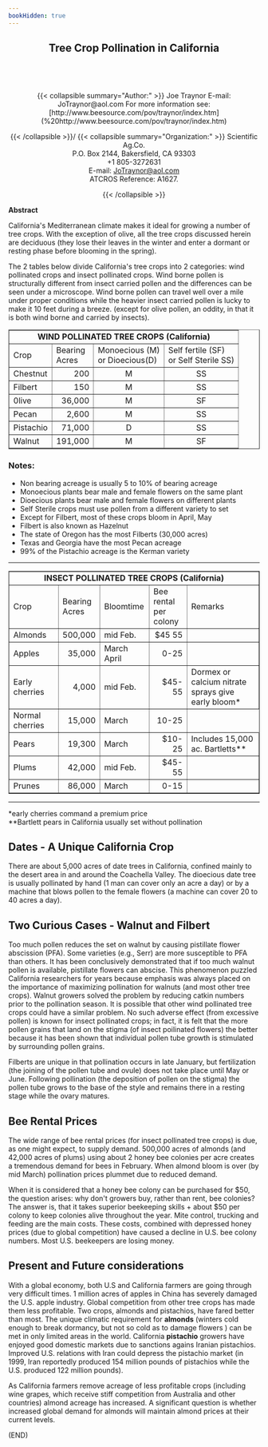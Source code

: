 ```yaml
---
bookHidden: true
---
```

<body>
<center></center>
<center><h2>Tree Crop Pollination in California</h2></center>
<br/><br/>
<center><h3></h3><div>{{< collapsible summary="Author:" >}}
<span id="1">Joe Traynor  
E-mail: JoTraynor@aol.com  
</span>  
For more information see:
[http://www.beesource.com/pov/traynor/index.htm](%20http://www.beesource.com/pov/traynor/index.htm)  
  
{{< /collapsible >}}/
{{< collapsible summary="Organization:" >}}
<span id="2">Scientific Ag.Co.  
P.O. Box 2144, Bakersfield, CA 93303  
+1 805-3272631  
E-mail: JoTraynor@aol.com  
ATCROS Reference: A1627.</span>  
  
  
  
{{< /collapsible >}}
</div></center>
<p>
<b>Abstract</b><br/>
<p></p>
<p>
California's Mediterranean climate makes it ideal for growing a number of tree crops. With the exception of olive, all the tree crops discussed herein are deciduous (they lose their leaves in the winter and enter a dormant or resting phase before blooming in the spring).</p>
<p>
The 2 tables below divide California's tree crops into 2 categories: wind pollinated crops and insect pollinated crops. Wind borne pollen is structurally different from insect carried pollen and the differences can be seen under a microscope. Wind borne pollen can travel well over a mile under proper conditions while the heavier insect carried pollen is lucky to make it 10 feet during a breeze. (except for olive pollen, an oddity, in that it is both wind borne and carried by insects).</p>
<p>
<table align="center" border="1">
<tr>
<td colspan="4">
<b><center>WIND POLLINATED TREE CROPS (California)</center></b></td></tr>
<tr>
<td>Crop</td><td>Bearing<br/> Acres </td><td>Monoecious (M)<br/> or Dioecious(D) </td><td>Self fertile (SF) <br/>or Self Sterile SS)</td></tr>
<tr>
<td>
 Chestnut</td><td align="right">200</td><td align="center">M</td> <td align="center">SS</td></tr>
<tr>
<td>Filbert</td><td align="right">150</td><td align="center">M</td><td align="center">SS</td></tr>
<tr>
<td>0live</td><td align="right">36,000</td><td align="center">M</td><td align="center">SF</td></tr>
<tr>
<td>Pecan</td><td align="right">2,600</td><td align="center">M</td><td align="center">SS</td></tr>
<tr>
<td>Pistachio</td> <td align="right">71,000</td><td align="center">D</td><td align="center">SS</td></tr>
<tr>
<td>Walnut</td> <td align="right">191,000</td><td align="center">M</td><td align="center">SF</td></tr>
</table>
<h3>Notes:</h3><ul><li>
Non bearing acreage is usually 5 to 10% of bearing acreage </li>
<li>Monoecious plants bear male and female flowers on the same plant</li>
<li>Dioecious plants bear male and female flowers on different plants</li>
<li>Self Sterile crops must use pollen from a different variety to set </li>
<li>Except for Filbert, most of these crops bloom in April, May</li>
<li>Filbert is also known as Hazelnut</li>
<li>The state of Oregon has the most Filberts (30,000 acres)</li>
<li>Texas and Georgia have the most Pecan acreage</li>
<li>99% of the Pistachio acreage is the Kerman variety</li></ul>
<hr/>
<p>
<table align="center" border="1">
<tr>
<td colspan="5">
<b><center>INSECT POLLINATED TREE CROPS (California)</center></b></td></tr>
<tr>
<td>Crop</td> <td>Bearing<br/>Acres</td> <td>Bloomtime</td><td>Bee rental<br/>per colony</td> <td>Remarks</td></tr>
<tr>
<td>Almonds</td><td align="right">500,000</td><td>mid Feb.</td><td align="right">$45 55</td><td> </td></tr>
<tr>
<td>Apples	</td><td align="right">35,000</td><td>March April</td><td align="right">0-25</td><td> </td></tr>
<tr>
<td>Early cherries</td><td align="right">4,000	</td><td>mid Feb.</td><td align="right">$45-55</td> <td>Dormex or calcium nitrate <br/>sprays give early bloom*</td></tr>
<tr>
<td>Normal cherries</td><td align="right">15,000</td> <td>March</td><td align="right">10-25</td> </tr>
<tr>
<td>Pears</td><td align="right">19,300</td> <td>March</td> <td align="right">$10-25</td><td>Includes 15,000 ac. Bartletts**</td></tr>
<tr>
<td>Plums</td><td align="right">42,000</td> <td>mid Feb.</td><td align="right">$45-55</td><td> </td></tr>
<tr>
<td>Prunes</td><td align="right">86,000</td> <td>March</td><td align="right">0-15</td>
<td> </td></tr>
</table>
<hr/><p>
*early cherries command a premium price <br/>   **Bartlett pears in California usually set without pollination</p>
<h2>Dates  - A Unique California Crop</h2>
<p>
There are about 5,000 acres of date trees in California, confined mainly to the desert area in and around the Coachella Valley. The dioecious date tree is usually pollinated by hand (1 man can cover only an acre a day) or by a machine that blows pollen to the female flowers (a machine can cover 20 to 40 acres a day).</p>
<h2>Two Curious Cases  - Walnut and Filbert</h2>
<p>
Too much pollen reduces the set on walnut by causing pistillate flower abscission (PFA). Some varieties (e.g., Serr) are more susceptible to PFA than others. It has been conclusively demonstrated that if too much walnut pollen is available, pistillate flowers can abscise. This phenomenon puzzled California researchers for years because emphasis was always placed on the importance of maximizing pollination for walnuts (and most other tree crops). Walnut growers solved the problem by reducing catkin numbers prior to the pollination season. It is possible that other wind pollinated tree crops could have a similar problem. No such adverse effect (from excessive pollen) is known for insect pollinated crops; in fact, it is felt that the more pollen grains that land on the stigma (of insect poilinated flowers) the better because it has been shown that individual pollen tube growth is stimulated by surrounding pollen grains.</p>
<p>
Filberts are unique in that pollination occurs in late January, but fertilization (the joining of the pollen tube and ovule) does not take place until May or June. Following pollination (the deposition of pollen on the stigma) the pollen tube grows to the base of the style and remains there in a resting stage while the ovary matures.</p>
<h2>Bee Rental Prices </h2><p>
  The wide range of bee rental prices (for insect pollinated tree crops) is due, as one might expect, to supply demand. 500,000 acres of almonds (and 42,000 acres of plums) using about 2 honey bee colonies per acre creates a tremendous demand for bees in February. When almond bloom is over (by mid March) pollination prices plummet due to reduced demand.</p>
<p>
When it is considered that a honey bee colony can be purchased for $50, the question arises: why don't growers buy, rather than rent, bee colonies? The answer is, that it takes superior beekeeping skills + about $50 per colony to keep colonies alive throughout the year. Mite control, trucking and feeding are the main costs. These costs, combined with depressed honey prices (due to global competition) have caused a decline in U.S. bee colony numbers. Most U.S. beekeepers are losing money.</p>
<h2>Present and Future considerations</h2><p>
 With a global economy, both U.S and California farmers are going through very difficult times. 1 million acres of apples in China has severely damaged the U.S. apple industry. Global competition from other tree crops has made them less profitable. Two crops, almonds and pistachios, have fared better than most. The unique climatic requirement for <b>almonds</b>   (winters cold enough to break dormancy, but not so cold as to damage flowers )  can be met in only limited areas in the world. California <b>pistachio</b> growers have enjoyed good domestic markets due to sanctions agains Iranian pistachios. Improved U.S. relations with Iran could depress the pistachio market (in 1999, Iran reportedly produced 154 million pounds of pistachios while the U.S. produced 122 million pounds).</p>
<p>
As California farmers remove acreage of less profitable crops (including wine grapes, which receive stiff competition from Australia and other countries) almond acreage has increased. A significant question is whether increased global demand for almonds will maintain almond prices at their current levels.</p>
<p>
<p>
(END)
</p></p></p></p></p></body>
